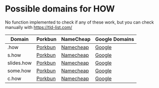 # Possible domains for HOW

No function implemented to check if any of these work, but you can check manually with https://tld-list.com/

| Domain | Porkbun | NameCheap | Google Domains |
|---|---|---|---|
| .how | [Porkbun](https://porkbun.com/checkout/search?prb=e814663da1&tlds=&idnLanguage=&search=search&q=.how) | [Namecheap](https://www.namecheap.com/domains/registration/results/?domain=.how) | [Google](https://domains.google.com/registrar/search?searchTerm=.how) |
| s.how | [Porkbun](https://porkbun.com/checkout/search?prb=e814663da1&tlds=&idnLanguage=&search=search&q=s.how) | [Namecheap](https://www.namecheap.com/domains/registration/results/?domain=s.how) | [Google](https://domains.google.com/registrar/search?searchTerm=s.how) |
| slides.how | [Porkbun](https://porkbun.com/checkout/search?prb=e814663da1&tlds=&idnLanguage=&search=search&q=slides.how) | [Namecheap](https://www.namecheap.com/domains/registration/results/?domain=slides.how) | [Google](https://domains.google.com/registrar/search?searchTerm=slides.how) |
| some.how | [Porkbun](https://porkbun.com/checkout/search?prb=e814663da1&tlds=&idnLanguage=&search=search&q=some.how) | [Namecheap](https://www.namecheap.com/domains/registration/results/?domain=some.how) | [Google](https://domains.google.com/registrar/search?searchTerm=some.how) |
| c.how | [Porkbun](https://porkbun.com/checkout/search?prb=e814663da1&tlds=&idnLanguage=&search=search&q=c.how) | [Namecheap](https://www.namecheap.com/domains/registration/results/?domain=c.how) | [Google](https://domains.google.com/registrar/search?searchTerm=c.how) |
